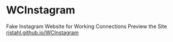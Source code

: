 # WCInstagram
Fake Instagram Website for Working Connections
Preview the Site [rjstahl.github.io/WCInstagram](http://rjstahl.github.io/WCInstgram)
